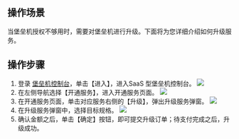 ## 操作场景
当堡垒机授权不够用时，需要对堡垒机进行升级。下面将为您详细介绍如何升级服务。
## 操作步骤
1. 登录 [堡垒机控制台](https://console.cloud.tencent.com/dsgc/bh)，单击【进入】，进入SaaS 型堡垒机控制台。
![](https://main.qcloudimg.com/raw/efedb78634d9f0e6acceba4e4678ad61.png)
2. 在左侧导航选择【开通服务】，进入开通服务页面。
![](https://main.qcloudimg.com/raw/826c6e6965839456cd8ce210f3ea93ac.png)
3. 在开通服务页面，单击对应服务右侧的【升级】，弹出升级服务弹窗。
![](https://main.qcloudimg.com/raw/f7d7c656c404fe5ae03951bdcc706a16.png)
4. 在升级服务弹窗中，选择目标规格。
![](https://main.qcloudimg.com/raw/369a56943219367136e0cf1014f92ae2.png)
5.	确认金额之后，单击【确定】按钮，即可提交升级订单；待支付完成之后，升级成功。
